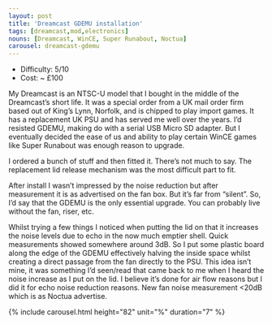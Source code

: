 ```yaml
---
layout: post
title: 'Dreamcast GDEMU installation'
tags: [dreamcast,mod,electronics]
nouns: [Dreamcast, WinCE, Super Runabout, Noctua]
carousel: dreamcast-gdemu
---
```


- Difficulty: 5/10
- Cost: ~ £100

My Dreamcast is an NTSC-U model that I bought in the middle of the Dreamcast’s short life. It was a special order from a UK mail order firm based out of King’s Lynn, Norfolk, and is chipped to play import games. It has a replacement UK PSU and has served me well over the years. I’d resisted GDEMU, making do with a serial USB Micro SD adapter. But I eventually decided the ease of us and ability to play certain WinCE games like Super Runabout was enough reason to upgrade.

I ordered a bunch of stuff and then fitted it. There’s not much to say. The replacement lid release mechanism was the most difficult part to fit.

After install I wasn’t impressed by the noise reduction but after measurement it is as advertised on the fan box. But it’s far from “silent”. So, I’d say that the GDEMU is the only essential upgrade. You can probably live without the fan, riser, etc.

Whilst trying a few things I noticed when putting the lid on that it increases the noise levels due to echo in the now much emptier shell. Quick measurements showed somewhere around 3dB. So I put some plastic board along the edge of the GDEMU effectively halving the inside space whilst creating a direct passage from the fan directly to the PSU. This idea isn’t mine, it was something I’d seen/read that came back to me when I heard the noise increase as I put on the lid. I believe it’s done for air flow reasons but I did it for echo noise reduction reasons. New fan noise measurement <20dB which is as Noctua advertise.

{% include carousel.html height="82" unit="%" duration="7" %}
